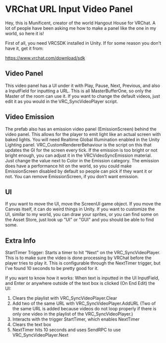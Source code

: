 # VRChat URL Input Video Panel

Hey, this is Munificent, creator of the world Hangout House for VRChat.
A lot of people have been asking me how to make a panel like the one in my world, so here it is!

First of all, you need VRCSDK installed in Unity. If for some reason you don't have it, get it from: 

https://www.vrchat.com/download/sdk

## Video Panel

This video panel has a UI under it with Play, Pause, Next, Previous, and also a InputField for inputting
a URL. This is all MasterBufferOne, so only the Master of the room can use it. If you want to change the
default videos, just edit it as you would in the VRC_SyncVideoPlayer script. 

## Video Emission

The prefab also has an emission video panel (EmissionScreen) behind the video panel. This allows for the
player to emit light like an actual screen with baked lights. You will need Realtime Global Illumination 
enabled in the Unity Lighting panel. VRC_CustomRendererBehaviour is the script on this that updates the
GI for the screen every tick. If the emission is too bright or not bright enough, you can adjust it in
the VRCVideoSyncEmission material. Just change the value next to Color in the Emission category. The 
emission does have a performance hit on the world, so you could make EmissionScreen disabled by 
default so people can pick if they want it or not. You can remove EmissionScreen, if you don't want 
emission.

## UI

If you want to move the UI, move the ScreenUI game object. If you move the Canvas itself, it can do
weird things in Unity. If you want to customize the UI, similar to my world, you can draw your sprites, 
or you can find some on the Asset Store, just look up "UI" or "GUI" and you should be able to find some.

## Extra Info

StartTimer Trigger: Starts a timer to hit "Next" on the VRC_SyncVideoPlayer. This is to make sure the
video is done processing by VRChat before the player tries to play it. This is configurable through the
NextTimer trigger, but I've found 10 seconds to be pretty good for it.

If you want to know how it works:
When text is inputted in the UI InputField, and Enter or anywhere outside of the text box is clicked
(On End Edit) the UI:
1. Clears the playlist with VRC_SyncVideoPlayer.Clear
2. Add two of the same URL with VRC_SyncVideoPlayer.AddURL 
	(Two of the same URL is added because videos do not loop properly if there is only one video 
	in the playlist of the VRC_SyncVideoPlayer.)
3. Interacts with the trigger StartTimer, which enables NextTimer
4. Clears the text box
5. NextTimer hits 10 seconds and uses SendRPC to use VRC_SyncVideoPlayer.Next
